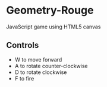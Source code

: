 # Geometry-Rouge
JavaScript game using HTML5 canvas

## Controls
- W to move forward
- A to rotate counter-clockwise
- D to rotate clockwise
- F to fire
